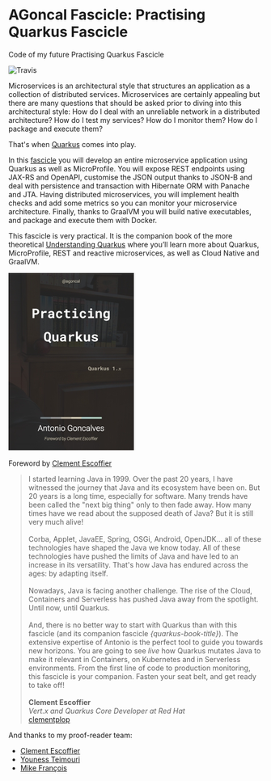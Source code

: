 # AGoncal Fascicle: Practising Quarkus Fascicle

Code of my future Practising Quarkus Fascicle

![Travis](https://travis-ci.org/agoncal/agoncal-fascicle-quarkus-pract.svg?branch=1.x)

Microservices is an architectural style that structures an application as a collection of distributed services.
Microservices are certainly appealing but there are many questions that should be asked prior to diving into this architectural style:
How do I deal with an unreliable network in a distributed architecture?
How do I test my services?
How do I monitor them?
How do I package and execute them?

That's when [Quarkus](https://quarkus.io/) comes into play.

In this [fascicle](https://www.amazon.com/author/agoncal) you will develop an entire microservice application using Quarkus as well as MicroProfile.
You will expose REST endpoints using JAX-RS and OpenAPI, customise the JSON output thanks to JSON-B and deal with persistence and transaction with Hibernate ORM with Panache and JTA.
Having distributed microservices, you will implement health checks and add some metrics so you can monitor your microservice architecture.
Finally, thanks to GraalVM you will build native executables, and package and execute them with Docker.

This fascicle is very practical.
It is the companion book of the more theoretical [Understanding Quarkus](https://github.com/agoncal/agoncal-fascicle-quarkus) where you’ll learn more about Quarkus, MicroProfile, REST and reactive microservices, as well as Cloud Native and GraalVM.

![Quarkus](https://raw.githubusercontent.com/agoncal/agoncal-fascicle-quarkus-pract/master/cover.jpg)

Foreword by [Clement Escoffier](https://twitter.com/clementplop)

> I started learning Java in 1999.
Over the past 20 years, I have witnessed the journey that Java and its ecosystem have been on.
But 20 years is a long time, especially for software.
Many trends have been called the "next big thing" only to then fade away.
How many times have we read about the supposed death of Java?
But it is still very much alive!
<br/><br/>
Corba, Applet, JavaEE, Spring, OSGi, Android, OpenJDK...
all of these technologies have shaped the Java we know today.
All of these technologies have pushed the limits of Java and have led to an increase in its versatility.
That's how Java has endured across the ages:
by adapting itself.
<br/><br/>
Nowadays, Java is facing another challenge.
The rise of the Cloud, Containers and Serverless has pushed Java away from the spotlight.
Until now, until Quarkus.
<br/><br/>
And, there is no better way to start with Quarkus than with this fascicle (and its companion fascicle _{quarkus-book-title}_).
The extensive expertise of Antonio is the perfect tool to guide you towards new horizons.
You are going to see _live_ how Quarkus mutates Java to make it relevant in Containers, on Kubernetes and in Serverless environments.
From the first line of code to production monitoring, this fascicle is your companion.
Fasten your seat belt, and get ready to take off!
<br/><br/>
**Clement Escoffier**  
_Vert.x and Quarkus Core Developer at Red Hat_<br/>
[clementplop](https://twitter.com/clementplop)

And thanks to my proof-reader team:

* [Clement Escoffier](https://twitter.com/thjanssen123)
* [Youness Teimouri](https://twitter.com/clementplop)
* [Mike François](https://twitter.com/mike_francois)

